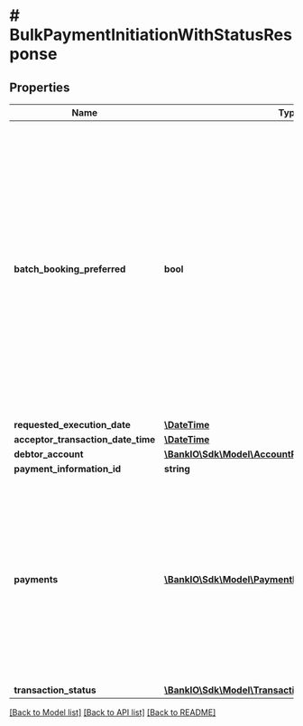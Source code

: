 # # BulkPaymentInitiationWithStatusResponse

## Properties

Name | Type | Description | Notes
------------ | ------------- | ------------- | -------------
**batch_booking_preferred** | **bool** | If this element equals &#39;true&#39;, the PSU prefers only one booking entry.  If this element equals &#39;false&#39;, the PSU prefers individual booking of all contained individual transactions.   The ASPSP will follow this preference according to contracts agreed on with the PSU. | [optional] 
**requested_execution_date** | [**\DateTime**](\DateTime.md) |  | [optional] 
**acceptor_transaction_date_time** | [**\DateTime**](\DateTime.md) |  | [optional] 
**debtor_account** | [**\BankIO\Sdk\Model\AccountReference**](AccountReference.md) |  | 
**payment_information_id** | **string** |  | [optional] 
**payments** | [**\BankIO\Sdk\Model\PaymentInitiationBulkElementJson[]**](PaymentInitiationBulkElementJson.md) | A list of generic JSON bodies payment initations for bulk payments via JSON.  Note: Some fields from single payments do not occcur in a bulk payment element | 
**transaction_status** | [**\BankIO\Sdk\Model\TransactionStatus**](TransactionStatus.md) |  | [optional] 

[[Back to Model list]](../../README.md#documentation-for-models) [[Back to API list]](../../README.md#documentation-for-api-endpoints) [[Back to README]](../../README.md)


